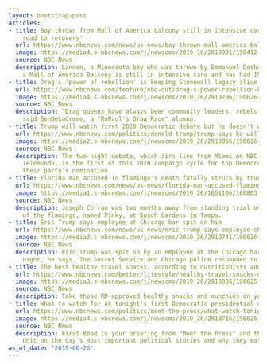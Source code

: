 ```yaml
---
layout: bootstrap-post
articles:
- title: Boy thrown from Mall of America balcony still in intensive care, having 'challenging
    road to recovery'
  url: https://www.nbcnews.com/news/us-news/boy-thrown-mall-america-balcony-still-intensive-care-having-challenging-n1021931
  image: https://media4.s-nbcnews.com/j/newscms/2019_16/2819991/190412-mall-of-america-al-1413_626459a35c2a70414acb48775d78b66c.nbcnews-fp-1200-630.jpg
  source: NBC News
  description: Landen, a Minnesota boy who was thrown by Emmanuel Deshawn Aranda from
    a Mall of America Balcony is still in intensive care and has had 15 procedures.
- title: Drag's 'power of rebellion' is keeping Stonewall legacy alive
  url: https://www.nbcnews.com/feature/nbc-out/drag-s-power-rebellion-keeping-stonewall-legacy-alive-n1021751
  image: https://media4.s-nbcnews.com/j/newscms/2019_26/2910796/190626-bendelacreme-al-0848_230a5b3aadab88c6d930b96582d04b84.nbcnews-fp-1200-630.jpg
  source: NBC News
  description: “Drag queens have always been community leaders, rebels and rabble-rousers,"
    said BenDeLaCreme, a "RuPaul's Drag Race" alumna.
- title: Trump will watch first 2020 Democratic debate but he doesn't want to
  url: https://www.nbcnews.com/politics/donald-trump/trump-says-he-will-watch-first-2020-democratic-debate-because-n1021946
  image: https://media2.s-nbcnews.com/j/newscms/2019_26/2910866/190626-donald-trump-al-0930_f8f32581c20698cca44382bce053f5f4.nbcnews-fp-1200-630.jpg
  source: NBC News
  description: The two-night debate, which airs live from Miami on NBC, MSNBC and
    Telemundo, is the first of this 2020 campaign cycle for top Democrats vying for
    their party's nomination.
- title: Florida man accused in flamingo's death fatally struck by truck
  url: https://www.nbcnews.com/news/us-news/florida-man-accused-flamingo-s-death-fatally-struck-truck-n1021881
  image: https://media1.s-nbcnews.com/j/newscms/2019_26/1651106/160803-pinky-jsw-118p_d198612ca59e09c5478430289d3ba886.nbcnews-fp-1200-630.jpg
  source: NBC News
  description: Joseph Corrao was two months away from standing trial over the death
    of the flamingo, named Pinky, at Busch Gardens in Tampa.
- title: Eric Trump says employee at Chicago bar spit on him
  url: https://www.nbcnews.com/news/us-news/eric-trump-says-employee-chicago-bar-spit-him-n1021866
  image: https://media3.s-nbcnews.com/j/newscms/2019_26/2910741/190626-eric-trump-mc-1318_b891a4b75681ddffa47c0bb246b0ebfb.nbcnews-fp-1200-630.JPG
  source: NBC News
  description: Eric Trump was spit on by an employee at the Chicago bar, Aviary, Tuesday
    night, he says. The Secret Service and Chicago police responded to the incident.
- title: The best healthy travel snacks, according to nutritionists and dietitians
  url: https://www.nbcnews.com/better/lifestyle/healthy-travel-snacks-ncna1021666
  image: https://media3.s-nbcnews.com/j/newscms/2019_26/2910086/190625-travel-airport-silhouette-ac-429p_455587d75aff10797b8455fb9442828d.nbcnews-fp-1200-630.jpg
  source: NBC News
  description: Take these RD-approved healthy snacks and munchies on your next trip.
- title: What to watch for at tonight's first Democratic presidential debate
  url: https://www.nbcnews.com/politics/meet-the-press/what-watch-tonight-s-first-democratic-presidential-debate-n1021861
  image: https://media4.s-nbcnews.com/j/newscms/2019_26/2910716/190626-debate-nbc-miami-cs-751a_a764db1b856fc70c309ec3fea02f1066.nbcnews-fp-1200-630.jpg
  source: NBC News
  description: First Read is your briefing from "Meet the Press" and the NBC Political
    Unit on the day's most important political stories and why they matter.
as_of_date: '2019-06-26'
---
```


